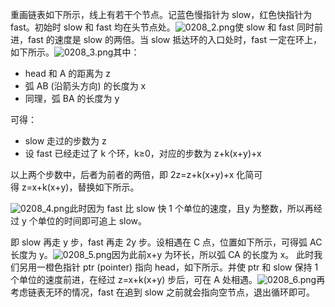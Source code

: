 
重画链表如下所示，线上有若干个节点。记蓝色慢指针为 slow，红色快指针为 fast。初始时 slow 和 fast 均在头节点处。![0208_2.png](https://pic.leetcode.cn/1715514553-RxQrzr-0208_2.png)使 slow 和 fast 同时前进，fast 的速度是 slow 的两倍。当 slow 抵达环的入口处时，fast 一定在环上，如下所示。![0208_3.png](https://pic.leetcode.cn/1715514558-mCJsmw-0208_3.png)其中：

- head 和 A 的距离为 z
- 弧 AB (沿箭头方向) 的长度为 x
- 同理，弧 BA 的长度为 y

可得：

- slow 走过的步数为 z
- 设 fast 已经走过了 k 个环，k≥0，对应的步数为 z+k(x+y)+x

以上两个步数中，后者为前者的两倍，即 2z=z+k(x+y)+x 化简可得 z=x+k(x+y)，替换如下所示。

![0208_4.png](https://pic.leetcode.cn/1715514562-KmTrNr-0208_4.png)此时因为 fast 比 slow 快 1 个单位的速度，且y 为整数，所以再经过 y 个单位的时间即可追上 slow。

即 slow 再走 y 步，fast 再走 2y 步。设相遇在 C 点，位置如下所示，可得弧 AC 长度为 y。![0208_5.png](https://pic.leetcode.cn/1715514566-cEsEBC-0208_5.png)因为此前x+y 为环长，所以弧 CA 的长度为 x。 此时我们另用一橙色指针 ptr (pointer) 指向 head，如下所示。并使 ptr 和 slow 保持 1 个单位的速度前进，在经过 z=x+k(x+y) 步后，可在 A 处相遇。![0208_6.png](https://pic.leetcode.cn/1715514569-ATwmZT-0208_6.png)再考虑链表无环的情况，fast 在追到 slow 之前就会指向空节点，退出循环即可。